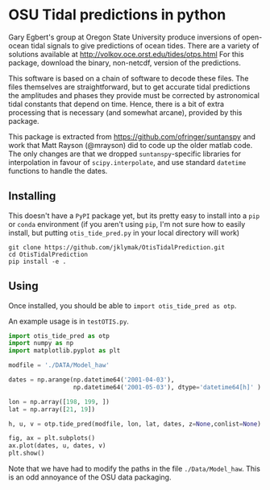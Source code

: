 # OSU Tidal predictions in python

Gary Egbert's group at Oregon State University produce  inversions of
open-ocean tidal signals to give predictions of ocean tides.  There are
a variety of solutions available at http://volkov.oce.orst.edu/tides/otps.html
For this package, download the binary, non-netcdf, version of the predictions.  

This software is based on a chain of software to decode these files.  The
files themselves are straightforward, but to get accurate tidal predictions
the amplitudes and phases they provide must be corrected by astronomical
tidal constants that depend on time.  Hence, there is a bit of extra
processing that is necessary (and somewhat arcane), provided by this package.

This package is extracted from https://github.com/ofringer/suntanspy and
work that Matt Rayson (@mrayson) did to code up the older matlab code.  The
only changes are that we dropped `suntanspy`-specific libraries for
interpolation in favour of `scipy.interpolate`, and use standard
`datetime` functions to handle the dates.  

## Installing

This doesn't have a `PyPI` package yet, but its pretty easy to install into
a `pip` or `conda` environment (if you aren't using `pip`, I'm not sure
how to easily install, but putting `otis_tide_pred.py` in your local
directory will work)

```
git clone https://github.com/jklymak/OtisTidalPrediction.git
cd OtisTidalPrediction
pip install -e .
```

## Using

Once installed, you should be able to `import otis_tide_pred as otp`.  

An example usage is in `testOTIS.py`.

```python
import otis_tide_pred as otp
import numpy as np
import matplotlib.pyplot as plt

modfile = './DATA/Model_haw'

dates = np.arange(np.datetime64('2001-04-03'),
                  np.datetime64('2001-05-03'), dtype='datetime64[h]' )

lon = np.array([198, 199, ])
lat = np.array([21, 19])

h, u, v = otp.tide_pred(modfile, lon, lat, dates, z=None,conlist=None)

fig, ax = plt.subplots()
ax.plot(dates, u, dates, v)
plt.show()
```

Note that we have had to modify the paths in the file `./Data/Model_haw`.
This is an odd annoyance of the OSU data packaging.  
